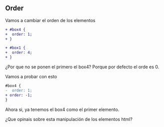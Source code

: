 ## Order

Vamos a cambiar el orden de los elementos

```diff
+ #box4 {
+  order: 1;
+ }

+ #box1 {
+  order: 4;
+ }
```

¿Por que no se ponen el primero el box4? Porque por defecto el orde es 0.

Vamos a probar con esto

```diff
#box4 {
-  order: 1;
+ order: -1;
}
```

Ahora si, ya tenemos el box4 como el primer elemento.

¿Que opinais sobre esta manipulación de los elementos html?